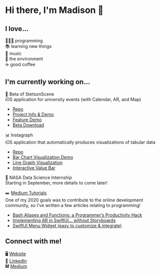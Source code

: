 # Hi there, I'm Madison 👋

## I love...  
👩🏻‍💻 programming  
📚 learning new things  
🎹 music  
🌿 the environment  
☕️ good coffee   

## I'm currently working on... 
📱 Beta of StetsonScene  
iOS application for university events (with Calendar, AR, and Map)
- [Repo](https://github.com/ldhough/Stetson-Scene-Showcase)  
- [Project Info & Demo](https://www.youtube.com/watch?v=LQdyA4Y4_qM)  
- [Feature Demo](https://www.youtube.com/watch?v=Y0MAO182c0I)  
- [Beta Download](https://testflight.apple.com/join/KYifINaf)  

📊 Instagraph  
iOS application that automatically produces visualizations of tabular data  
- [Repo](https://github.com/mgipson/Instagraph)  
- [Bar Chart Visualization Demo](https://www.youtube.com/watch?v=n56lA2_Rc4Y&feature=emb_logo)  
- [Line Graph Visualization](https://www.youtube.com/watch?v=WF4Gai-JpKY&feature=emb_logo)  
- [Interactive Value Bar](https://www.youtube.com/watch?v=pT0dG35hkLQ&feature=emb_logo)  

🚀 NASA Data Science Internship  
Starting in September, more details to come later!  

✒️ [Medium Tutorials](https://medium.com/@mmgipson3)  
One of my 2020 goals was to contribute to the online development community, so I've written a few articles relating to programming!  
- [Bash Aliases and Functions: a Programmer’s Productivity Hack](https://medium.com/dev-genius/bash-aliases-and-functions-a-programmers-productivity-hack-1027c65f37)  
- [Implementing AR in SwiftUI… without Storyboards](https://medium.com/dev-genius/implementing-ar-in-swiftui-without-storyboards-ec529ace7ab2)  
- [SwiftUI Menu Widget (easy to customize & integrate)](https://medium.com/dev-genius/swiftui-menu-widget-easy-to-customize-integrate-75a36f067d83)  

## Connect with me!
🖥 [Website](https://madison-gipson.webflow.io)  
🔗 [LinkedIn](https://www.linkedin.com/in/mgip/)  
𝐌 [Medium](https://medium.com/@mmgipson3)  
